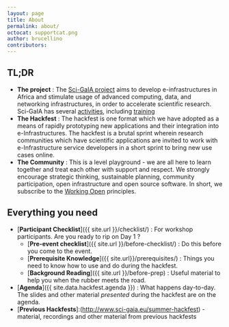 ```yaml
---
layout: page
title: About
permalink: about/
octocat: supportcat.png
author: brucellino
contributors:
---
```


## TL;DR

  * **The project** : The [Sci-GaIA project](http://www.sci-gaia.eu) aims to develop e-infrastructures in Africa and stimulate usage of advanced computing, data, and networking infrastructures, in order to accelerate scientific research. Sci-GaIA has several [activities](http://www.sci-gaia.eu/project-activities/), including [training](http://www.sci-gaia.eu/project-activities/training/)
  * **The Hackfest** : The hackfest is one format which we have adopted as a means of rapidly prototyping new applications and their integration into e-Infrastructures. The hackfest is a brutal sprint wherein research communities which have scientific applications are invited to work with e-Infrastructure service developers in a short sprint to bring new use cases online.
  * **The Community** : This is a level playground - we are all here to learn together and treat each other with support and respect. We strongly encourage strategic thinking, sustainable planning, community participation, open infrastructure and open source software. In short, we subscribe to the [Working Open](http://mozillascience.github.io/working-open-workshop/index.html) principles.

## Everything you need

  * [**Participant Checklist**]({{ site.url }}/checklist/) : For workshop participants. Are you ready to rip on Day 1 ?
    * [**Pre-event checklist**]({{ site.url }}/before-checklist/) : Do this before you come to the event.
    * [**Prerequisite Knowledge**]({{ site.url}}/prerequisites/) : Things you need to know how to use and do during the hackfest.
    * [**Background Reading**]({{ site.url }}/before-prep) : Useful material to help you when the rubber meets the road.
  * [**Agenda**]({{ site.data.hackfest.agenda }}) : What happens day-to-day. The slides and other material _presented_ during the hackfest are on the agenda.
  * [**Previous Hackfests**]:(http://www.sci-gaia.eu/summer-hackfest) - material, recordings and other material from previous hackfests
